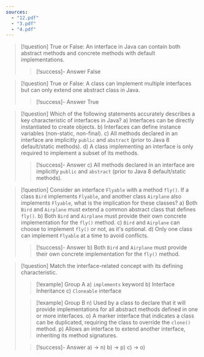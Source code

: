 ```yaml
---
sources:
  - "12.pdf"
  - "3.pdf"
  - "4.pdf"
---
```

> [!question] True or False: An interface in Java can contain both abstract methods and concrete methods with default implementations.
>> [!success]- Answer
>> False

> [!question] True or False: A class can implement multiple interfaces but can only extend one abstract class in Java.
>> [!success]- Answer
>> True

> [!question] Which of the following statements accurately describes a key characteristic of interfaces in Java?
> a) Interfaces can be directly instantiated to create objects.
> b) Interfaces can define instance variables (non-static, non-final).
> c) All methods declared in an interface are implicitly `public` and `abstract` (prior to Java 8 default/static methods).
> d) A class implementing an interface is only required to implement a subset of its methods.
>> [!success]- Answer
>> c) All methods declared in an interface are implicitly `public` and `abstract` (prior to Java 8 default/static methods).

> [!question] Consider an interface `Flyable` with a method `fly()`. If a class `Bird` implements `Flyable`, and another class `Airplane` also implements `Flyable`, what is the implication for these classes?
> a) Both `Bird` and `Airplane` must extend a common abstract class that defines `fly()`.
> b) Both `Bird` and `Airplane` must provide their own concrete implementation for the `fly()` method.
> c) `Bird` and `Airplane` can choose to implement `fly()` or not, as it's optional.
> d) Only one class can implement `Flyable` at a time to avoid conflicts.
>> [!success]- Answer
>> b) Both `Bird` and `Airplane` must provide their own concrete implementation for the `fly()` method.

> [!question] Match the interface-related concept with its defining characteristic.
>> [!example] Group A
>> a) `implements` keyword
>> b) Interface Inheritance
>> c) `Cloneable` interface
>
>> [!example] Group B
>> n) Used by a class to declare that it will provide implementations for all abstract methods defined in one or more interfaces.
>> o) A marker interface that indicates a class can be duplicated, requiring the class to override the `clone()` method.
>> p) Allows an interface to extend another interface, inheriting its method signatures.
>
>> [!success]- Answer
>> a) -> n)
>> b) -> p)
>> c) -> o)
